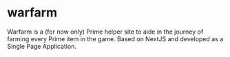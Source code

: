 # warfarm
Warfarm is a (for now only) Prime helper site to aide in the journey of farming every Prime item in the game. Based on NextJS and developed as a Single Page Application.

